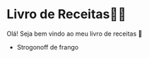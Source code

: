# Livro de Receitas:man_cook:

Olá! Seja bem vindo ao meu livro de receitas :cookie:

- Strogonoff de frango